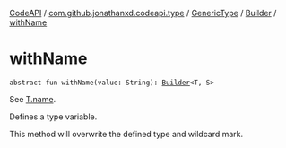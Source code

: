 [CodeAPI](../../../index.md) / [com.github.jonathanxd.codeapi.type](../../index.md) / [GenericType](../index.md) / [Builder](index.md) / [withName](.)

# withName

`abstract fun withName(value: String): `[`Builder`](index.md)`<T, S>`

See [T.name](../name.md).

Defines a type variable.

This method will overwrite the defined type and wildcard mark.

